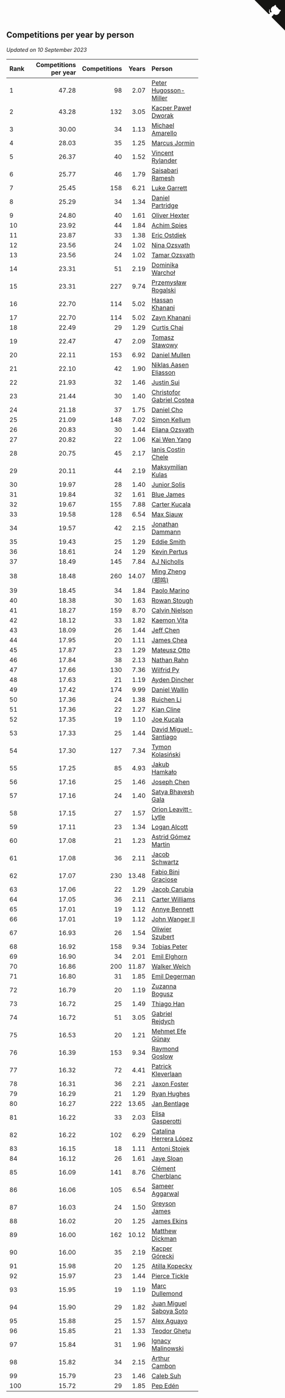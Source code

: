 ## Competitions per year by person

*Updated on 10 September 2023*

| Rank | Competitions per year | Competitions | Years | Person |
| :--- | ---: | ---: | ---: | :--- |
| 1 | 47.28 | 98 | 2.07 | [Peter Hugosson-Miller](https://www.worldcubeassociation.org/persons/2021HUGO01) |
| 2 | 43.28 | 132 | 3.05 | [Kacper Paweł Dworak](https://www.worldcubeassociation.org/persons/2020DWOR01) |
| 3 | 30.00 | 34 | 1.13 | [Michael Amarello](https://www.worldcubeassociation.org/persons/2022AMAR09) |
| 4 | 28.03 | 35 | 1.25 | [Marcus Jormin](https://www.worldcubeassociation.org/persons/2022JORM01) |
| 5 | 26.37 | 40 | 1.52 | [Vincent Rylander](https://www.worldcubeassociation.org/persons/2022RYLA01) |
| 6 | 25.77 | 46 | 1.79 | [Saisabari Ramesh](https://www.worldcubeassociation.org/persons/2021RAME01) |
| 7 | 25.45 | 158 | 6.21 | [Luke Garrett](https://www.worldcubeassociation.org/persons/2017GARR05) |
| 8 | 25.29 | 34 | 1.34 | [Daniel Partridge](https://www.worldcubeassociation.org/persons/2022PART02) |
| 9 | 24.80 | 40 | 1.61 | [Oliver Hexter](https://www.worldcubeassociation.org/persons/2022HEXT01) |
| 10 | 23.92 | 44 | 1.84 | [Achim Spies](https://www.worldcubeassociation.org/persons/2021SPIE01) |
| 11 | 23.87 | 33 | 1.38 | [Eric Ostdiek](https://www.worldcubeassociation.org/persons/2022OSTD01) |
| 12 | 23.56 | 24 | 1.02 | [Nina Ozsvath](https://www.worldcubeassociation.org/persons/2022OZSV03) |
| 13 | 23.56 | 24 | 1.02 | [Tamar Ozsvath](https://www.worldcubeassociation.org/persons/2022OZSV04) |
| 14 | 23.31 | 51 | 2.19 | [Dominika Warchoł](https://www.worldcubeassociation.org/persons/2021WARC01) |
| 15 | 23.31 | 227 | 9.74 | [Przemysław Rogalski](https://www.worldcubeassociation.org/persons/2013ROGA02) |
| 16 | 22.70 | 114 | 5.02 | [Hassan Khanani](https://www.worldcubeassociation.org/persons/2018KHAN26) |
| 17 | 22.70 | 114 | 5.02 | [Zayn Khanani](https://www.worldcubeassociation.org/persons/2018KHAN28) |
| 18 | 22.49 | 29 | 1.29 | [Curtis Chai](https://www.worldcubeassociation.org/persons/2022CHAI02) |
| 19 | 22.47 | 47 | 2.09 | [Tomasz Stawowy](https://www.worldcubeassociation.org/persons/2021STAW01) |
| 20 | 22.11 | 153 | 6.92 | [Daniel Mullen](https://www.worldcubeassociation.org/persons/2016MULL04) |
| 21 | 22.10 | 42 | 1.90 | [Niklas Aasen Eliasson](https://www.worldcubeassociation.org/persons/2021ELIA01) |
| 22 | 21.93 | 32 | 1.46 | [Justin Sui](https://www.worldcubeassociation.org/persons/2022SUIJ01) |
| 23 | 21.44 | 30 | 1.40 | [Christofor Gabriel Costea](https://www.worldcubeassociation.org/persons/2022COST03) |
| 24 | 21.18 | 37 | 1.75 | [Daniel Cho](https://www.worldcubeassociation.org/persons/2021CHOD01) |
| 25 | 21.09 | 148 | 7.02 | [Simon Kellum](https://www.worldcubeassociation.org/persons/2016KELL12) |
| 26 | 20.83 | 30 | 1.44 | [Eliana Ozsvath](https://www.worldcubeassociation.org/persons/2022OZSV01) |
| 27 | 20.82 | 22 | 1.06 | [Kai Wen Yang](https://www.worldcubeassociation.org/persons/2022YANG19) |
| 28 | 20.75 | 45 | 2.17 | [Ianis Costin Chele](https://www.worldcubeassociation.org/persons/2021CHEL01) |
| 29 | 20.11 | 44 | 2.19 | [Maksymilian Kulas](https://www.worldcubeassociation.org/persons/2021KULA02) |
| 30 | 19.97 | 28 | 1.40 | [Junior Solis](https://www.worldcubeassociation.org/persons/2022SOLI03) |
| 31 | 19.84 | 32 | 1.61 | [Blue James](https://www.worldcubeassociation.org/persons/2022JAME01) |
| 32 | 19.67 | 155 | 7.88 | [Carter Kucala](https://www.worldcubeassociation.org/persons/2015KUCA01) |
| 33 | 19.58 | 128 | 6.54 | [Max Siauw](https://www.worldcubeassociation.org/persons/2017SIAU02) |
| 34 | 19.57 | 42 | 2.15 | [Jonathan Dammann](https://www.worldcubeassociation.org/persons/2021DAMM01) |
| 35 | 19.43 | 25 | 1.29 | [Eddie Smith](https://www.worldcubeassociation.org/persons/2022SMIT20) |
| 36 | 18.61 | 24 | 1.29 | [Kevin Pertus](https://www.worldcubeassociation.org/persons/2022PERT01) |
| 37 | 18.49 | 145 | 7.84 | [AJ Nicholls](https://www.worldcubeassociation.org/persons/2015NICH04) |
| 38 | 18.48 | 260 | 14.07 | [Ming Zheng (郑鸣)](https://www.worldcubeassociation.org/persons/2009ZHEN11) |
| 39 | 18.45 | 34 | 1.84 | [Paolo Marino](https://www.worldcubeassociation.org/persons/2021MARI04) |
| 40 | 18.38 | 30 | 1.63 | [Rowan Stough](https://www.worldcubeassociation.org/persons/2022STOU01) |
| 41 | 18.27 | 159 | 8.70 | [Calvin Nielson](https://www.worldcubeassociation.org/persons/2014NIEL03) |
| 42 | 18.12 | 33 | 1.82 | [Kaemon Vita](https://www.worldcubeassociation.org/persons/2021VITA01) |
| 43 | 18.09 | 26 | 1.44 | [Jeff Chen](https://www.worldcubeassociation.org/persons/2022CHEN19) |
| 44 | 17.95 | 20 | 1.11 | [James Chea](https://www.worldcubeassociation.org/persons/2022CHEA05) |
| 45 | 17.87 | 23 | 1.29 | [Mateusz Otto](https://www.worldcubeassociation.org/persons/2022OTTO01) |
| 46 | 17.84 | 38 | 2.13 | [Nathan Rahn](https://www.worldcubeassociation.org/persons/2021RAHN01) |
| 47 | 17.66 | 130 | 7.36 | [Wilfrid Py](https://www.worldcubeassociation.org/persons/2016PYWI01) |
| 48 | 17.63 | 21 | 1.19 | [Ayden Dincher](https://www.worldcubeassociation.org/persons/2022DINC01) |
| 49 | 17.42 | 174 | 9.99 | [Daniel Wallin](https://www.worldcubeassociation.org/persons/2013WALL03) |
| 50 | 17.36 | 24 | 1.38 | [Ruichen Li](https://www.worldcubeassociation.org/persons/2022LIRU02) |
| 51 | 17.36 | 22 | 1.27 | [Kian Cline](https://www.worldcubeassociation.org/persons/2022CLIN01) |
| 52 | 17.35 | 19 | 1.10 | [Joe Kucala](https://www.worldcubeassociation.org/persons/2022KUCA01) |
| 53 | 17.33 | 25 | 1.44 | [David Miguel-Santiago](https://www.worldcubeassociation.org/persons/2022MIGU02) |
| 54 | 17.30 | 127 | 7.34 | [Tymon Kolasiński](https://www.worldcubeassociation.org/persons/2016KOLA02) |
| 55 | 17.25 | 85 | 4.93 | [Jakub Hamkało](https://www.worldcubeassociation.org/persons/2018HAMK01) |
| 56 | 17.16 | 25 | 1.46 | [Joseph Chen](https://www.worldcubeassociation.org/persons/2022CHEN16) |
| 57 | 17.16 | 24 | 1.40 | [Satya Bhavesh Gala](https://www.worldcubeassociation.org/persons/2022GALA03) |
| 58 | 17.15 | 27 | 1.57 | [Orion Leavitt-Lytle](https://www.worldcubeassociation.org/persons/2022LEAV01) |
| 59 | 17.11 | 23 | 1.34 | [Logan Alcott](https://www.worldcubeassociation.org/persons/2022ALCO02) |
| 60 | 17.08 | 21 | 1.23 | [Astrid Gómez Martin](https://www.worldcubeassociation.org/persons/2022MART26) |
| 61 | 17.08 | 36 | 2.11 | [Jacob Schwartz](https://www.worldcubeassociation.org/persons/2021SCHW01) |
| 62 | 17.07 | 230 | 13.48 | [Fabio Bini Graciose](https://www.worldcubeassociation.org/persons/2010GRAC02) |
| 63 | 17.06 | 22 | 1.29 | [Jacob Carubia](https://www.worldcubeassociation.org/persons/2022CARU02) |
| 64 | 17.05 | 36 | 2.11 | [Carter Williams](https://www.worldcubeassociation.org/persons/2021WILL06) |
| 65 | 17.01 | 19 | 1.12 | [Annye Bennett](https://www.worldcubeassociation.org/persons/2022BENN11) |
| 66 | 17.01 | 19 | 1.12 | [John Wanger II](https://www.worldcubeassociation.org/persons/2022WANG39) |
| 67 | 16.93 | 26 | 1.54 | [Oliwier Szubert](https://www.worldcubeassociation.org/persons/2022SZUB01) |
| 68 | 16.92 | 158 | 9.34 | [Tobias Peter](https://www.worldcubeassociation.org/persons/2014PETE03) |
| 69 | 16.90 | 34 | 2.01 | [Emil Elghorn](https://www.worldcubeassociation.org/persons/2021ELGH01) |
| 70 | 16.86 | 200 | 11.87 | [Walker Welch](https://www.worldcubeassociation.org/persons/2011WELC01) |
| 71 | 16.80 | 31 | 1.85 | [Emil Degerman](https://www.worldcubeassociation.org/persons/2021DEGE01) |
| 72 | 16.79 | 20 | 1.19 | [Zuzanna Bogusz](https://www.worldcubeassociation.org/persons/2022BOGU01) |
| 73 | 16.72 | 25 | 1.49 | [Thiago Han](https://www.worldcubeassociation.org/persons/2022HANT01) |
| 74 | 16.72 | 51 | 3.05 | [Gabriel Rejdych](https://www.worldcubeassociation.org/persons/2020REJD01) |
| 75 | 16.53 | 20 | 1.21 | [Mehmet Efe Günay](https://www.worldcubeassociation.org/persons/2022GUNA05) |
| 76 | 16.39 | 153 | 9.34 | [Raymond Goslow](https://www.worldcubeassociation.org/persons/2014GOSL01) |
| 77 | 16.32 | 72 | 4.41 | [Patrick Kleverlaan](https://www.worldcubeassociation.org/persons/2019KLEV01) |
| 78 | 16.31 | 36 | 2.21 | [Jaxon Foster](https://www.worldcubeassociation.org/persons/2021FOST01) |
| 79 | 16.29 | 21 | 1.29 | [Ryan Hughes](https://www.worldcubeassociation.org/persons/2022HUGH04) |
| 80 | 16.27 | 222 | 13.65 | [Jan Bentlage](https://www.worldcubeassociation.org/persons/2010BENT01) |
| 81 | 16.22 | 33 | 2.03 | [Elisa Gasperotti](https://www.worldcubeassociation.org/persons/2021GASP01) |
| 82 | 16.22 | 102 | 6.29 | [Catalina Herrera López](https://www.worldcubeassociation.org/persons/2017LOPE31) |
| 83 | 16.15 | 18 | 1.11 | [Antoni Stojek](https://www.worldcubeassociation.org/persons/2022STOJ03) |
| 84 | 16.12 | 26 | 1.61 | [Jaye Sloan](https://www.worldcubeassociation.org/persons/2022SLOA01) |
| 85 | 16.09 | 141 | 8.76 | [Clément Cherblanc](https://www.worldcubeassociation.org/persons/2014CHER05) |
| 86 | 16.06 | 105 | 6.54 | [Sameer Aggarwal](https://www.worldcubeassociation.org/persons/2017AGGA01) |
| 87 | 16.03 | 24 | 1.50 | [Greyson James](https://www.worldcubeassociation.org/persons/2022JAME02) |
| 88 | 16.02 | 20 | 1.25 | [James Ekins](https://www.worldcubeassociation.org/persons/2022EKIN01) |
| 89 | 16.00 | 162 | 10.12 | [Matthew Dickman](https://www.worldcubeassociation.org/persons/2013DICK01) |
| 90 | 16.00 | 35 | 2.19 | [Kacper Górecki](https://www.worldcubeassociation.org/persons/2021GORE01) |
| 91 | 15.98 | 20 | 1.25 | [Atilla Kopecky](https://www.worldcubeassociation.org/persons/2022KOPE01) |
| 92 | 15.97 | 23 | 1.44 | [Pierce Tickle](https://www.worldcubeassociation.org/persons/2022TICK01) |
| 93 | 15.95 | 19 | 1.19 | [Marc Dullemond](https://www.worldcubeassociation.org/persons/2022DULL01) |
| 94 | 15.90 | 29 | 1.82 | [Juan Miguel Saboya Soto](https://www.worldcubeassociation.org/persons/2021SOTO01) |
| 95 | 15.88 | 25 | 1.57 | [Alex Aguayo](https://www.worldcubeassociation.org/persons/2022AGUA01) |
| 96 | 15.85 | 21 | 1.33 | [Teodor Ghețu](https://www.worldcubeassociation.org/persons/2022GHET01) |
| 97 | 15.84 | 31 | 1.96 | [Ignacy Malinowski](https://www.worldcubeassociation.org/persons/2021MALI02) |
| 98 | 15.82 | 34 | 2.15 | [Arthur Cambon](https://www.worldcubeassociation.org/persons/2021CAMB01) |
| 99 | 15.79 | 23 | 1.46 | [Caleb Suh](https://www.worldcubeassociation.org/persons/2022SUHC01) |
| 100 | 15.72 | 29 | 1.85 | [Pep Edén](https://www.worldcubeassociation.org/persons/2021EDEN01) |


<a href="https://github.com/JustinTimeCuber/wca_statistics" class="github-corner" aria-label="View source on Github"><svg width="80" height="80" viewBox="0 0 250 250" style="fill:#151513; color:#fff; position: absolute; top: 0; border: 0; right: 0;" aria-hidden="true"><path d="M0,0 L115,115 L130,115 L142,142 L250,250 L250,0 Z"></path><path d="M128.3,109.0 C113.8,99.7 119.0,89.6 119.0,89.6 C122.0,82.7 120.5,78.6 120.5,78.6 C119.2,72.0 123.4,76.3 123.4,76.3 C127.3,80.9 125.5,87.3 125.5,87.3 C122.9,97.6 130.6,101.9 134.4,103.2" fill="currentColor" style="transform-origin: 130px 106px;" class="octo-arm"></path><path d="M115.0,115.0 C114.9,115.1 118.7,116.5 119.8,115.4 L133.7,101.6 C136.9,99.2 139.9,98.4 142.2,98.6 C133.8,88.0 127.5,74.4 143.8,58.0 C148.5,53.4 154.0,51.2 159.7,51.0 C160.3,49.4 163.2,43.6 171.4,40.1 C171.4,40.1 176.1,42.5 178.8,56.2 C183.1,58.6 187.2,61.8 190.9,65.4 C194.5,69.0 197.7,73.2 200.1,77.6 C213.8,80.2 216.3,84.9 216.3,84.9 C212.7,93.1 206.9,96.0 205.4,96.6 C205.1,102.4 203.0,107.8 198.3,112.5 C181.9,128.9 168.3,122.5 157.7,114.1 C157.9,116.9 156.7,120.9 152.7,124.9 L141.0,136.5 C139.8,137.7 141.6,141.9 141.8,141.8 Z" fill="currentColor" class="octo-body"></path></svg></a><style>.github-corner:hover .octo-arm{animation:octocat-wave 560ms ease-in-out}@keyframes octocat-wave{0%,100%{transform:rotate(0)}20%,60%{transform:rotate(-25deg)}40%,80%{transform:rotate(10deg)}}@media (max-width:500px){.github-corner:hover .octo-arm{animation:none}.github-corner .octo-arm{animation:octocat-wave 560ms ease-in-out}}</style>
